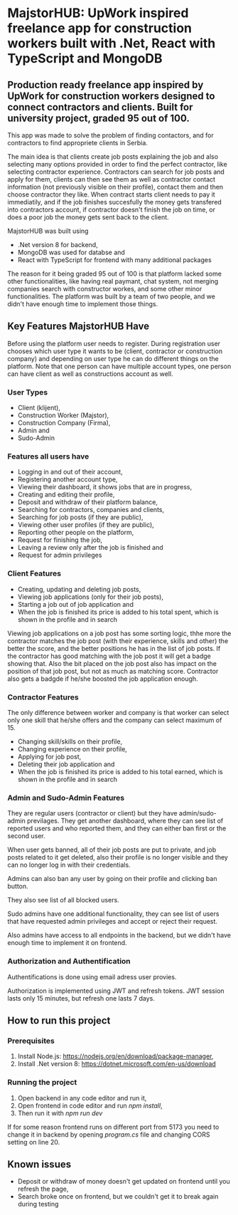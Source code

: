 # MajstorHUB: UpWork inspired freelance app for construction workers built with .Net, React with TypeScript and MongoDB

## Production ready freelance app inspired by UpWork for construction workers designed to connect contractors and clients. Built for university project, graded 95 out of 100.

This app was made to solve the problem of finding contactors, and for contractors to find appropriete clients in Serbia.

The main idea is that clients create job posts explaining the job and also selecting many options provided in order to find the perfect contractor, like selecting contractor experience. Contractors can search for job posts and apply for them, clients can then see them as well as contractor contact information (not previously visible on their profile), contact them and then choose contractor they like.
When contract starts client needs to pay it immediatily, and if the job finishes succesfully the money gets transfered into contractors account, if contractor doesn't finish the job on time, or does a poor job the money gets sent back to the client.

MajstorHUB was built using
* .Net version 8 for backend,
* MongoDB was used for databse and
* React with TypeScript for frontend with many additional packages

The reason for it being graded 95 out of 100 is that platform lacked some other functionalities, like having real paymant, chat system, not merging companies search with constructor workes, and some other minor functionalities. The platform was built by a team of two people, and we didn't have enough time to implement those things.

## Key Features MajstorHUB Have

Before using the platform user needs to register. During registration user chooses which user type it wants to be (client, contractor or construction company) and depending on user type he can do different things on the platform. Note that one person can have multiple account types, one person can have client as well as constructions account as well.

### User Types

* Client (klijent),
* Construction Worker (Majstor),
* Construction Company (Firma),
* Admin and
* Sudo-Admin

### Features all users have

* Logging in and out of their account,
* Registering another account type,
* Viewing their dashboard, it shows jobs that are in progress,
* Creating and editing their profile,
* Deposit and withdraw of their platform balance,
* Searching for contractors, companies and clients,
* Searching for job posts (if they are public),
* Viewing other user profiles (if they are public),
* Reporting other people on the platform,
* Request for finishing the job,
* Leaving a review only after the job is finished and
* Request for admin privileges


### Client Features

* Creating, updating and deleting job posts,
* Viewing job applications (only for their job posts),
* Starting a job out of job application and
* When the job is finished its price is added to his total spent, which is shown in the profile and in search

Viewing job applications on a job post has some sorting logic, thhe more the contractor matches the job post (with their experience, skills and other) the better the score, and the better positions he has in the list of job posts.
If the contractor has good matching with the job post it will get a badge showing that.
Also the bit placed on the job post also has impact on the position of that job post, but not as much as matching score.
Contractor also gets a badgde if he/she boosted the job application enough.

### Contractor Features

The only difference between worker and company is that worker can select only one skill that he/she offers and the company can select maximum of 15.

* Changing skill/skills on their profile,
* Changing experience on their profile,
* Applying for job post,
* Deleting their job application and
* When the job is finished its price is added to his total earned, which is shown in the profile and in search

### Admin and Sudo-Admin Features

They are regular users (contractor or client) but they have admin/sudo-admin previlages.
They get another dashboard, where they can see list of reported users and who reported them, and they can either ban first or the second user.

When user gets banned, all of their job posts are put to private, and job posts related to it get deleted, also their profile is no longer visible and they can no longer log in with their credentials.

Admins can also ban any user by going on their profile and clicking ban button.

They also see list of all blocked users.

Sudo admins have one additional functionality, they can see list of users that have requested admin privileges and accept or reject their request.

Also admins have access to all endpoints in the backend, but we didn't have enough time to implement it on frontend.

### Authorization and Authentification

Authentifications is done using email adress user provies.

Authorization is implemented using JWT and refresh tokens.
JWT session lasts only 15 minutes, but refresh one lasts 7 days.

## How to run this project

### Prerequisites

1. Install Node.js: https://nodejs.org/en/download/package-manager,
2. Install .Net version 8: https://dotnet.microsoft.com/en-us/download

### Running the project

1. Open backend in any code editor and run it,
2. Open frontend in code editor and run *npm install*,
3. Then run it with *npm run dev*

If for some reason frontend runs on different port from 5173 you need to change it in backend by opening *program.cs* file and changing CORS setting on line 20.

## Known issues

* Deposit or withdraw of money doesn't get updated on frontend until you refresh the page,
* Search broke once on frontend, but we couldn't get it to break again during testing
